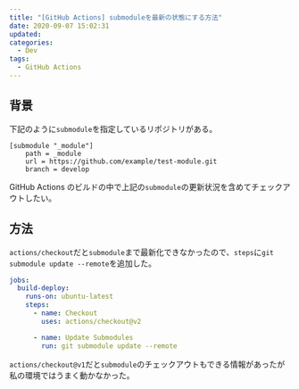 ```yaml
---
title: "[GitHub Actions] submoduleを最新の状態にする方法"
date: 2020-09-07 15:02:31
updated:
categories:
  - Dev
tags:
  - GitHub Actions
---
```


## 背景

下記のように`submodule`を指定しているリポジトリがある。

```
[submodule "_module"]
	path = _module
	url = https://github.com/example/test-module.git
	branch = develop
```

GitHub Actions のビルドの中で上記の`submodule`の更新状況を含めてチェックアウトしたい。

## 方法

`actions/checkout`だと`submodule`まで最新化できなかったので、`steps`に`git submodule update --remote`を追加した。

```yaml
jobs:
  build-deploy:
    runs-on: ubuntu-latest
    steps:
      - name: Checkout
        uses: actions/checkout@v2

      - name: Update Submodules
        run: git submodule update --remote
```

`actions/checkout@v1`だと`submodule`のチェックアウトもできる情報があったが私の環境ではうまく動かなかった。
